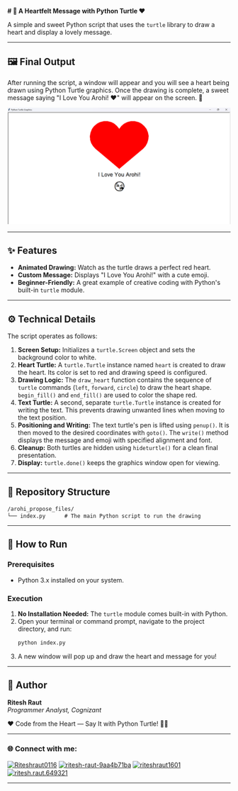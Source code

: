 **# 💖 A Heartfelt Message with Python Turtle ❤️**

A simple and sweet Python script that uses the `turtle` library to draw a heart and display a lovely message.

---

## 🖼️ Final Output

After running the script, a window will appear and you will see a heart being drawn using Python Turtle graphics. Once the drawing is complete, a sweet message saying "I Love You Arohi! ❤️" will appear on the screen. 🎉

![Final Output](arohi_propose_files/pythonoutput.png)

---

## ✨ Features

*   **Animated Drawing:** Watch as the turtle draws a perfect red heart.
*   **Custom Message:** Displays "I Love You Arohi!" with a cute emoji.
*   **Beginner-Friendly:** A great example of creative coding with Python's built-in `turtle` module.

---

## ⚙️ Technical Details

The script operates as follows:
1.  **Screen Setup:** Initializes a `turtle.Screen` object and sets the background color to white.
2.  **Heart Turtle:** A `turtle.Turtle` instance named `heart` is created to draw the heart. Its color is set to red and drawing speed is configured.
3.  **Drawing Logic:** The `draw_heart` function contains the sequence of `turtle` commands (`left`, `forward`, `circle`) to draw the heart shape. `begin_fill()` and `end_fill()` are used to color the shape red.
4.  **Text Turtle:** A second, separate `turtle.Turtle` instance is created for writing the text. This prevents drawing unwanted lines when moving to the text position.
5.  **Positioning and Writing:** The text turtle's pen is lifted using `penup()`. It is then moved to the desired coordinates with `goto()`. The `write()` method displays the message and emoji with specified alignment and font.
6.  **Cleanup:** Both turtles are hidden using `hideturtle()` for a clean final presentation.
7.  **Display:** `turtle.done()` keeps the graphics window open for viewing.

---

## 📂 Repository Structure

```
/arohi_propose_files/
└── index.py      # The main Python script to run the drawing
```

---

## 🚀 How to Run

### Prerequisites

*   Python 3.x installed on your system.

### Execution

1.  **No Installation Needed:** The `turtle` module comes built-in with Python.
2.  Open your terminal or command prompt, navigate to the project directory, and run:
    ```bash
    python index.py
    ```
3. A new window will pop up and draw the heart and message for you!

---

## 👤 Author

**Ritesh Raut**  
*Programmer Analyst, Cognizant*

❤️ Code from the Heart — Say It with Python Turtle! 💌🐢

---

### 🌐 Connect with me:
<p align="left">
<a href="https://github.com/Riteshraut0116" target="blank"><img align="center" src="https://raw.githubusercontent.com/rahuldkjain/github-profile-readme-generator/master/src/images/icons/Social/github.svg" alt="Riteshraut0116" height="30" width="40" /></a>
<a href="https://linkedin.com/in/ritesh-raut-9aa4b71ba" target="blank"><img align="center" src="https://raw.githubusercontent.com/rahuldkjain/github-profile-readme-generator/master/src/images/icons/Social/linked-in-alt.svg" alt="ritesh-raut-9aa4b71ba" height="30" width="40" /></a>
<a href="https://www.instagram.com/riteshraut1601/" target="blank"><img align="center" src="https://raw.githubusercontent.com/rahuldkjain/github-profile-readme-generator/master/src/images/icons/Social/instagram.svg" alt="riteshraut1601" height="30" width="40" /></a>
<a href="https://www.facebook.com/ritesh.raut.649321/" target="blank"><img align="center" src="https://raw.githubusercontent.com/rahuldkjain/github-profile-readme-generator/master/src/images/icons/Social/facebook.svg" alt="ritesh.raut.649321" height="30" width="40" /></a>
</p>

---
